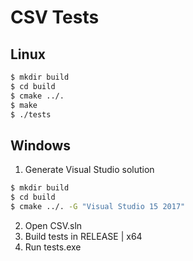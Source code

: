 # CSV Tests

## Linux

```bash
$ mkdir build
$ cd build
$ cmake ../.
$ make
$ ./tests
```

## Windows

1. Generate Visual Studio solution

```bash
$ mkdir build
$ cd build
$ cmake ../. -G "Visual Studio 15 2017"
```

2. Open CSV.sln
3. Build tests in RELEASE | x64
4. Run tests.exe
